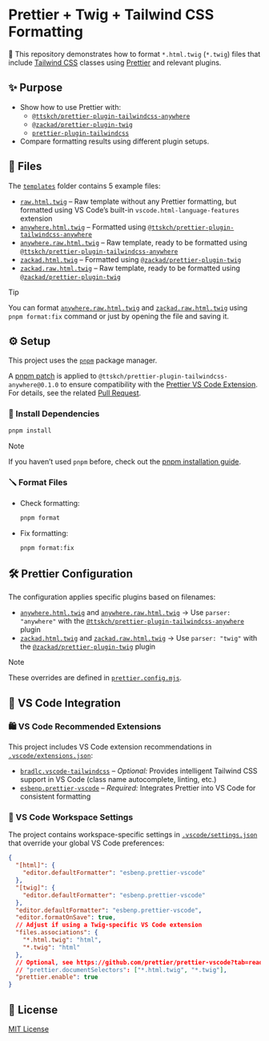 # Prettier + Twig + Tailwind CSS Formatting

💅 This repository demonstrates how to format `*.html.twig` (`*.twig`) files that include [Tailwind CSS](https://tailwindcss.com/) classes using [Prettier](https://prettier.io/) and relevant plugins.

## ✨ Purpose

- Show how to use Prettier with:
  - [`@ttskch/prettier-plugin-tailwindcss-anywhere`](https://github.com/ttskch/prettier-plugin-tailwindcss-anywhere)
  - [`@zackad/prettier-plugin-twig`](https://github.com/zackad/prettier-plugin-twig)
  - [`prettier-plugin-tailwindcss`](https://github.com/tailwindlabs/prettier-plugin-tailwindcss)
- Compare formatting results using different plugin setups.

## 📁 Files

The [`templates`](./templates/) folder contains 5 example files:

- [`raw.html.twig`](./templates/raw.html.twig) – Raw template without any Prettier formatting, but formatted using VS Code’s built-in `vscode.html-language-features` extension
- [`anywhere.html.twig`](./templates/anywhere.html.twig) – Formatted using [`@ttskch/prettier-plugin-tailwindcss-anywhere`](https://github.com/ttskch/prettier-plugin-tailwindcss-anywhere)
- [`anywhere.raw.html.twig`](./templates/anywhere.raw.html.twig) – Raw template, ready to be formatted using [`@ttskch/prettier-plugin-tailwindcss-anywhere`](https://github.com/ttskch/prettier-plugin-tailwindcss-anywhere)
- [`zackad.html.twig`](./templates/zackad.html.twig) – Formatted using [`@zackad/prettier-plugin-twig`](https://github.com/zackad/prettier-plugin-twig)
- [`zackad.raw.html.twig`](./templates/zackad.raw.html.twig) – Raw template, ready to be formatted using [`@zackad/prettier-plugin-twig`](https://github.com/zackad/prettier-plugin-twig)

> [!TIP]
> You can format [`anywhere.raw.html.twig`](./templates/anywhere.raw.html.twig) and [`zackad.raw.html.twig`](./templates/zackad.raw.html.twig) using `pnpm format:fix` command or just by opening the file and saving it.

## ⚙️ Setup

This project uses the [`pnpm`](https://pnpm.io/) package manager.

A [pnpm patch](https://pnpm.io/cli/patch) is applied to `@ttskch/prettier-plugin-tailwindcss-anywhere@0.1.0` to ensure compatibility with the [Prettier VS Code Extension](https://github.com/prettier/prettier-vscode).
For details, see the related [Pull Request](https://github.com/ttskch/prettier-plugin-tailwindcss-anywhere/pull/9).

### 🧰 Install Dependencies

```bash
pnpm install
```

> [!NOTE]
> If you haven’t used `pnpm` before, check out the [pnpm installation guide](https://pnpm.io/installation).

### 🪛 Format Files

- Check formatting:

  ```bash
  pnpm format
  ```

- Fix formatting:

  ```bash
  pnpm format:fix
  ```

## 🛠 Prettier Configuration

The configuration applies specific plugins based on filenames:

- [`anywhere.html.twig`](./templates/anywhere.html.twig) and [`anywhere.raw.html.twig`](./templates/anywhere.raw.html.twig) → Use `parser: "anywhere"` with the [`@ttskch/prettier-plugin-tailwindcss-anywhere`](https://github.com/ttskch/prettier-plugin-tailwindcss-anywhere) plugin
- [`zackad.html.twig`](./templates/zackad.html.twig) and [`zackad.raw.html.twig`](./templates/zackad.raw.html.twig) → Use `parser: "twig"` with the [`@zackad/prettier-plugin-twig`](https://github.com/zackad/prettier-plugin-twig) plugin

> [!NOTE]
> These overrides are defined in [`prettier.config.mjs`](./prettier.config.mjs).

## 🧩 VS Code Integration

### 🛍️ VS Code Recommended Extensions

This project includes VS Code extension recommendations in [`.vscode/extensions.json`](./.vscode/extensions.json):

- [`bradlc.vscode-tailwindcss`](https://marketplace.visualstudio.com/items?itemName=bradlc.vscode-tailwindcss) – _Optional:_ Provides intelligent Tailwind CSS support in VS Code (class name autocomplete, linting, etc.)
- [`esbenp.prettier-vscode`](https://marketplace.visualstudio.com/items?itemName=esbenp.prettier-vscode) – _Required:_ Integrates Prettier into VS Code for consistent formatting

### 🧾 VS Code Workspace Settings

The project contains workspace-specific settings in [`.vscode/settings.json`](./.vscode/settings.json) that override your global VS Code preferences:

```json
{
  "[html]": {
    "editor.defaultFormatter": "esbenp.prettier-vscode"
  },
  "[twig]": {
    "editor.defaultFormatter": "esbenp.prettier-vscode"
  },
  "editor.defaultFormatter": "esbenp.prettier-vscode",
  "editor.formatOnSave": true,
  // Adjust if using a Twig-specific VS Code extension
  "files.associations": {
    "*.html.twig": "html",
    "*.twig": "html"
  },
  // Optional, see https://github.com/prettier/prettier-vscode?tab=readme-ov-file#prettierdocumentselectors
  // "prettier.documentSelectors": ["*.html.twig", "*.twig"],
  "prettier.enable": true
}
```

## 📄 License

[MIT License](https://choosealicense.com/licenses/mit/)
